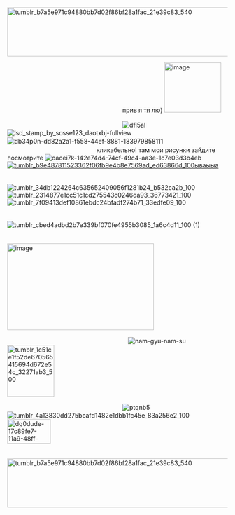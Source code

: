 
ㅤㅤ  ㅤㅤㅤㅤ  ㅤㅤㅤ  ㅤㅤ  ㅤ 
<img width="511" height="112" alt="tumblr_b7a5e971c94880bb7d02f86bf28a1fac_21e39c83_540" src="https://github.com/user-attachments/assets/cc87804e-f4ec-475f-b425-193056b68a7e" />

  ㅤ
ㅤㅤ ㅤㅤ ㅤㅤ  ㅤㅤㅤㅤ  ㅤㅤ  ㅤㅤ     ㅤㅤ  ㅤприв я тя лю) <a href="https://github.com/isha-su"><g src=""><img width="130" height="114" alt="image" src="https://github.com/user-attachments/assets/0faed6d0-4fcc-42c9-a297-90723ad4377b" />
</a>      

ㅤㅤ ㅤㅤ ㅤㅤ  ㅤㅤㅤㅤ  ㅤㅤ  ㅤㅤ     ㅤㅤ  ㅤㅤ ![dfl5al](https://github.com/user-attachments/assets/c0c94c9a-52f6-488f-9074-3763bfede2e9)![lsd_stamp_by_sosse123_daotxbj-fullview](https://github.com/user-attachments/assets/8a3a7afb-313b-4b33-8f3a-8e6c7c339ac0)![db34p0n-dd82a2a1-f558-44ef-8881-183979858111](https://github.com/user-attachments/assets/664b4cbe-9660-4d05-88ff-76c3c9c1af3a)ㅤㅤ  
ㅤㅤ ㅤㅤ ㅤㅤ  ㅤㅤㅤㅤ  ㅤㅤ  ㅤㅤ      кликабельно! там мои рисунки зайдите посмотрите ![dacei7k-142e74d4-74cf-49c4-aa3e-1c7e03d3b4eb](https://github.com/user-attachments/assets/dcbf48d5-c3ca-487c-b3bb-10cb6519104c) <a href="https://t.me/archie_arrr"><g src="">![tumblr_b9e487811523362f06fb9e4b8e7569ad_ed63866d_100ываыыа](https://github.com/user-attachments/assets/867f571f-f801-4e1b-a8c5-d40953bca633)                                                                        
</a>      

ㅤㅤ ㅤㅤ ㅤㅤ  ㅤㅤㅤㅤ  ㅤㅤ  ㅤㅤ     ㅤㅤ  ㅤㅤ ![tumblr_34db1224264c635652409056f1281b24_b532ca2b_100](https://github.com/user-attachments/assets/f281453a-9b44-4ef0-b43e-517d1a5dfb90)![tumblr_2314877e1cc51c1cd275543c0246da93_36773421_100](https://github.com/user-attachments/assets/53ffc23c-9791-49cc-b47c-42793d6d395b)![tumblr_7f09413def10861ebdc24bfadf274b71_33edfe09_100](https://github.com/user-attachments/assets/1d061e85-d38b-4288-b996-674929fb8adb)

ㅤㅤ ㅤㅤ ㅤㅤ  ㅤㅤㅤㅤ  ㅤㅤ  ㅤㅤ     ㅤㅤ  ㅤㅤ  ㅤㅤ ㅤ  ㅤㅤ ㅤ ![tumblr_cbed4adbd2b7e339bf070fe4955b3085_1a6c4d11_100 (1)](https://github.com/user-attachments/assets/cc16519e-ded8-4ff8-ab9d-e4e2f01b04a4)

ㅤㅤ ㅤㅤ ㅤㅤ  ㅤㅤㅤㅤ  ㅤㅤ  ㅤㅤ     ㅤㅤ  ㅤ<img width="335" height="198" alt="image" src="https://github.com/user-attachments/assets/b82e78de-24fa-4df5-bb4d-2100ad7e769f" />

ㅤㅤ ㅤㅤ ㅤㅤ  ㅤㅤㅤㅤ  ㅤㅤ  ㅤㅤ     ㅤㅤ  ㅤㅤ ㅤ![nam-gyu-nam-su](https://github.com/user-attachments/assets/e3c6050d-ba2f-48a7-9da1-b737fa6e9c3f)
  ㅤㅤ ㅤ<img width="107" height="118" alt="tumblr_1c51ce1f52de670565415694d672e54c_32271ab3_500" src="https://github.com/user-attachments/assets/ddd4d025-87dd-4755-898e-e680efc8e862" />


ㅤㅤ ㅤㅤ ㅤㅤ  ㅤㅤㅤㅤ  ㅤㅤ  ㅤㅤ     ㅤㅤ  ㅤㅤ ![ptqnb5](https://github.com/user-attachments/assets/c3fdaf5a-3999-4bbc-9fc0-dacb261afe2a)![tumblr_4a13830dd275bcafd1482e1dbb1fc45e_83a256e2_100](https://github.com/user-attachments/assets/80bc9255-d472-4eab-99ba-6b006536e305)<img width="99" height="56" alt="dg0dude-17c89fe7-11a9-48ff-9d05-3dcaa5e86701" src="https://github.com/user-attachments/assets/1c3dd74a-486b-4151-bd73-24a7539d609d" />



ㅤㅤ  ㅤㅤㅤㅤ  ㅤㅤㅤ  ㅤㅤ  ㅤ 
<img width="511" height="112" alt="tumblr_b7a5e971c94880bb7d02f86bf28a1fac_21e39c83_540" src="https://github.com/user-attachments/assets/cc87804e-f4ec-475f-b425-193056b68a7e" />
ㅤㅤ  ㅤㅤㅤㅤ  ㅤㅤㅤ  ㅤㅤ  ㅤ 
